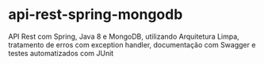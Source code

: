 # api-rest-spring-mongodb
API Rest com Spring, Java 8 e MongoDB, utilizando Arquitetura Limpa, tratamento de erros com exception handler, documentação com Swagger e testes automatizados com JUnit
